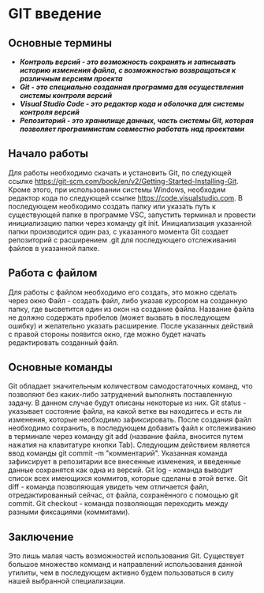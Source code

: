 # GIT введение

## Основные термины
* __*Контроль версий - это возможность сохранять и записывать историю изменения файла, с возможностью возвращаться к различным версиям проекта*__
* __*Git - это специально созданная программа для осуществления системы контроля версий*__
* __*Visual Studio Code - это редактор кода и оболочка для системы контроля версий*__
* __*Репозиторий - это хранилище данных, часть системы Git, которая позволяет программистам совместно работать над проектами*__

## Начало работы
Для работы необходимо скачать и установить Git, по следующей ссылке https://git-scm.com/book/en/v2/Getting-Started-Installing-Git. 
Кроме этого, при использовании системы Windows, необходим редактор кода по следующей ссылке https://code.visualstudio.com.
В последующем необходимо создать папку или указать путь к существующей папке в программе VSC, запустить терминал и провести инициализацию папки через команду git init.
Инициализация указанной папки производится один раз, с указанного момента Git создает репозиторий с расширением .git для последующего отслеживания файлов в указанной папке. 

## Работа с файлом
Для работы с файлом необходимо его создать, это можно сделать через окно Файл - создать файл, либо указав курсором на созданную папку, где высветится один из окон на создание файла. Название файла не должно содержать пробелов (может вызвать в последующем ошибку) и желательно указать расширение.
После указанных действий с правой стороны появится окно, где можно будет начать редактировать созданный файл.

## Основные команды
Git обладает значительным количеством самодостаточных команд, что позволяют без каких-либо затруднений выполнять поставленную задачу.
В данном случае будут описаны некоторые из них.
Git status - указывает состояние файла, на какой ветке вы находитесь и есть ли изменения, которые необходимо зафиксировать.
После создания файл необходимо сохранить, в последующем добавить файл к отслеживанию в терминале через команду git add (название файла, вносится путем нажатия на клавитатуре кнопки Tab).
Следующим действием является ввод команды git commit -m "комментарий". Указанная команда зафиксирует в репозитарии все внесенные изменения, и введенные данные сохранятся как одна из версий.
Git log - команда выводит список всех имеющихся коммитов, которые сделаны в этой ветке.
Git diff - команда позволяющая увидеть чем отличается файл,
отредактированный сейчас, от файла, сохранённого с помощью git commit.
Git checkout - команда позволяющая переходить между разными фиксациями (коммитами).

## Заключение
Это лишь малая часть возможностей использования Git.
Существует большое множество комманд и направлений использования данной утилиты, чем в последующем активно будем пользоваться в силу нашей выбранной специализации.  